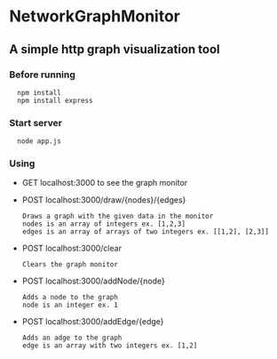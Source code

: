# NetworkGraphMonitor
## A simple http graph visualization tool

### Before running
  ```
    npm install
    npm install express
  ```
  
### Start server
  ```
    node app.js
  ```
  
### Using
  - GET localhost:3000 to see the graph monitor

  - POST localhost:3000/draw/{nodes}/{edges}
  
        Draws a graph with the given data in the monitor
        nodes is an array of integers ex. [1,2,3]
        edges is an array of arrays of two integers ex. [[1,2], [2,3]]
 
  - POST localhost:3000/clear
  
        Clears the graph monitor
      
  - POST localhost:3000/addNode/{node}
   
        Adds a node to the graph
        node is an integer ex. 1
      
  - POST localhost:3000/addEdge/{edge}

        Adds an adge to the graph
        edge is an array with two integers ex. [1,2]
